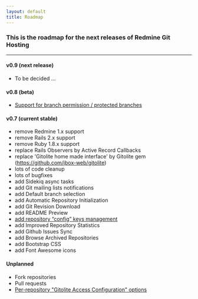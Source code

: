 ```yaml
---
layout: default
title: Roadmap
---
```


### This is the roadmap for the next releases of Redmine Git Hosting
***

#### v0.9 (next release)

* To be decided ...

#### v0.8 (beta)

* [Support for branch permission / protected branches](https://github.com/jbox-web/redmine_git_hosting/issues/86)

#### v0.7 (current stable)

* remove Redmine 1.x support
* remove Rails 2.x support
* remove Ruby 1.8.x support
* replace Rails Observers by Active Record Callbacks
* replace 'Gitolite home made interface' by Gitolite gem (https://github.com/jbox-web/gitolite)
* lots of code cleanup
* lots of bugfixes
* add Sidekiq async tasks
* add Git mailing lists notifications
* add Default branch selection
* add Automatic Repository Initialization
* add Git Revision Download
* add README Preview
* [add repository “config” keys management](https://github.com/jbox-web/redmine_git_hosting/issues/78)
* add Improved Repository Statistics
* add Github Issues Sync
* add Browse Archived Repositories
* add Bootstrap CSS
* add Font Awesome icons

#### Unplanned

* Fork repositories
* Pull requests
* [Per-repository "Gitolite Access Configuration" options](https://github.com/jbox-web/redmine_git_hosting/issues/100)
